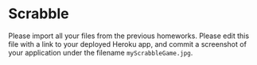 # Scrabble

Please import all your files from the previous homeworks.
Please edit this file with a link to your deployed Heroku app, and commit a screenshot of your application under the filename `myScrabbleGame.jpg`.
